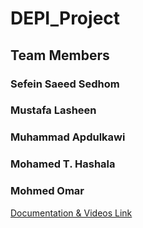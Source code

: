 # DEPI_Project
## Team Members
### Sefein Saeed Sedhom
### Mustafa Lasheen
### Muhammad Apdulkawi
### Mohamed T. Hashala
### Mohmed Omar
[Documentation & Videos Link](https://drive.google.com/drive/folders/1HVxB0vnF8VUfcUJZdH_q5uXN2ZjhasyT)
